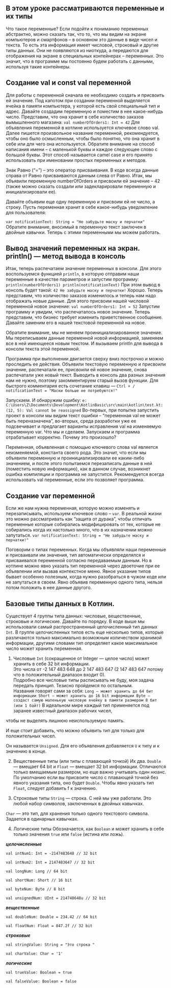 ## В этом уроке рассматриваются переменные и их типы
Что такое переменные?
Если подойти к пониманию переменных абстрактно, можно сказать так, что то, что мы видим на экране компьютеров
и смартфонов – в основном это данные в виде чисел и текста. То есть эта информация имеет числовой,
строковый и другие типы данных. Они не появляются из ниоткуда, а передаются для отображения на экране
в специальных контейнерах – переменных. Это значит, что в программе мы постоянно будем работать с данными,
используя такие контейнеры.

## Создание val и const val переменной
Для работы с переменной сначала ее необходимо создать и присвоить ей значение. Под капотом при создании переменной
выделяется ячейка в памяти компьютера, у которой есть свой специальный тип и адрес. 
Давайте создадим переменную и поместим в нее какое-нибудь число. Представим, что она хранит в себе количество заказов
вымышленного магазина:
`val numberOfOrders1: Int = 42`
Для объявления переменной в котлине используется ключевое слово val. Далее пишется произвольное название переменной,
рекомендуется, чтобы оно было осмысленным, чтобы было понятно, что она хранит в себе или для чего она используется.
Обратите внимание на способ написания имени – с маленькой буквы и каждое следующее слово с большой буквы.
Этот способ называется camel case и его принято использовать при именовании простых переменных и методов.

Знак Равно (“=”) – это оператор присваивания. В коде всегда данные справа от Равно присваиваются данным слева от Равно.
Итак, мы объявили переменную numberOfOrders и присвоили ей значение – 42
(также можно сказать создали или задекларировали переменную и инициализировали ее).

Давайте объявим еще одну переменную и присвоим ей не число, а строку. 
Пусть переменная хранит в себе какое-нибудь уведомление для пользователя:

`var notificationText: String = "Не забудьте маску и перчатки"`
Обратите внимание, вносимый в переменную текст заключен в двойные кавычки. Теперь с этими переменными мы можем работать.

## Вывод значений переменных на экран. println() — метод вывода в консоль
Итак, теперь распечатаем значение переменных в консоли. Для этого воспользуемся функцией `println`,
в которую отправим наши переменные в качестве параметров и запустим программу:
``
println(numberOfOrders1)
println(notificationText)
``
При этом вывод в консоль будет такой:
``
42
Не забудьте маску и перчатки!
``
Хорошо. Теперь представим, что количество заказов изменилось и теперь нам надо отображать новые данные.
Для этого присвоим нашей числовой переменной новое значение:
`val numberOfOrders1: Int = 52`
Запустим программу и увидим, что распечаталось новое значение. Теперь представим, что бизнес требует изменить
приветственное сообщение. Давайте заменим его в нашей текстовой переменной на новое.

Обратите внимание, мы не меняем проинициализированное значение. Мы переписываем данные переменной новой информацией,
заменяем все в ней имеющееся новым текстом. И вызываем println для вывода в консоли текста этой переменной.

Программа при выполнении двигается сверху вниз построчно и можно проследить ее действия.
Объявили текстовую переменную и присвоили значение, распечатали ее, присвоили ей новое значение,
снова распечатали уже новый текст. Выводить в консоль два разных значения нам не нужно,
поэтому закомментируем старый вызов функции. Для быстрого комментария есть сочетание клавиш — `Ctrl + /`
`notificationText = "Маски больше не потребуются!"`

Запускаем. И обнаружим ошибку:
`e: C:\Users\Z\Documents\Development\KotlinBasic\src\main\kotlin\test.kt: (12, 5): Val cannot be reassigned`
Во-первых, при попытке запустить проект в консоли мы видим текст ошибки – “переменная val не может быть переназначена”,
во-вторых, среда разработки уже ее подсвечивает и предлагает варианты исправления val на изменяемую переменную var.
Что мы и сделаем. Запускаем и программа отрабатывает корректно. Почему это произошло?

Переменная, объявленная с помощью ключевого слова val является неизменяемой, константа своего рода. 
Это значит, что если мы объявили переменную и проинициализировали ее каким-либо значением, и после этого попытаемся
перезаписать данные в ней (поместить новую информацию), как в данном случае,
возникнет ошибка компиляции и программа не запустится. Рекомендуется всегда использовать val переменные,
если это позволяет программа.

## Создание var переменной
Если же нам нужна переменная, которую можно изменять и перезаписывать, используем ключевое слово – `var`.
В реальной жизни это можно рассматривать как “защита от дурака”, чтобы отличать переменные
которые собирались модифицировать от тех, которые не собирались когда их настолько много,
что в их назначении можно запутаться.
`var notificationText: String = "Не забудьте маску и перчатки!"`

Поговорим о типах переменных. Когда мы объявляли наши переменные и присваивали им значения,
тип автоматически определялся и присваивался переменной согласно передаваемым данным. 
Но в котлине можно явно указать тип переменной через двоеточие при ее объявлении или вызвав контекстное меню.
Явное указание типов бывает особенно полезным, когда нужно разобраться в чужом коде или не запутаться в своем.
Явно объявив переменную одного типа, нельзя потом положить в нее данные другого.

## Базовые типы данных в Котлин.
Существует 4 группы типа данных: числовые, вещественные, строковые и логические. Давайте по порядку.
В коде выше мы использовали самый распространенный целочисленный тип данных `Int`. 
В группе целочисленных типов есть еще несколько типов, которые различаются только максимально возможным
количеством хранимой информации, другими словами тип определяет какое максимальное число может хранить переменная.

1. Числовые
`Int` (сокращенное от Integer — целое число) может хранить в себе 32 bit информации.  
Это числа от -2 147 483 648 до 2 147 483 647 (2 147 483 647 потому что в положительный диапазон входит 0).  
Подробно все числовые типы расписывать не буду, моя задача передать принцип. Тезисно пройдемся по остальным.  
Названия говорят сами за себя:
``
Long — может хранить до 64 бит информации
Short — может хранить до 16 bit информации
Byte — создаст самую маленькую числовую ячейку в памяти размером 8 бит (или 1 байт)
``
В идеальном мире каждый тип применяется под заранее известный диапазон рабочих чисел, 

чтобы не выделять лишнюю неиспользуемую память.

И еще стоит добавить, что можно объявить тип для только для положительных чисел. 

Он называется `Unsigned`. Для его объявления добавляется `U` к типу и к значению в конце.

2. Вещественные типы (или типы с плавающей точкой)
Их два. `Double` — вмещает 64 bit и `Float` — вмещает 32 bit информации. 
Отличаются только вмещаемым размером, но еще важно учитывать один нюанс. 
По умолчанию если вы присвоите число с плавающей точкой без явного указания типа, оно будет `Double`. 
Чтобы явно указать тип `Float`, следует добавить f к значению.

3. Строковые типы
`String` — строка. С ней мы уже работали. Это любой набор символов, заключенных в двойных кавычках.

`Char` — это тип, для хранения только одного текстового символа. Задается в одинарных кавычках.

4. Логические типы
Обозначается, как `Boolean` и может хранить в себе только значения `true` или `false` (истина или ложь).

***целочисленные***

`val intNum1: Int = -2147483648 // 32 bit`

`val intNum2: Int = 2147483647 // 32 bit`

`val longNum: Long // 64 bit`

`val shortNum: Short // 16 bit`

`val byteNum: Byte // 8 bit`

`val unsignedNum: UInt = 214748648u // 32 bit`

***вещественные***

`val doubleNum: Double = 234.42 // 64 bit`

`val floatNum: Float = 847.2f // 32 bit`

***строковые***

`val stringValue: String = "Это строка "`

`val charValue: Char = '1'`

***логические***

`val trueValue: Boolean = true`

`val falseValue: Boolean = false`
